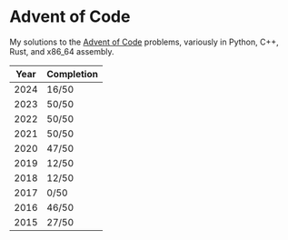 # Advent of Code

My solutions to the [Advent of Code](https://adventofcode.com/) problems, variously in Python, C++, Rust, and x86_64 assembly.

| Year | Completion |
| ---- | ---------- |
| 2024 | 16/50      |
| 2023 | 50/50      |
| 2022 | 50/50      |
| 2021 | 50/50      |
| 2020 | 47/50      |
| 2019 | 12/50      |
| 2018 | 12/50      |
| 2017 | 0/50       |
| 2016 | 46/50      |
| 2015 | 27/50      |
